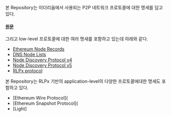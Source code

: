 본 Repository는 이더리움에서 사용되는 P2P 네트워크 프로토콜에 대한 명세를 담고있다.
#### [원문](https://github.com/ethereum/devp2p)

그리고 low-level 프로토콜에 대한 여러 명새를 포함하고 있는데 아래와 같다.
- [Ethereum Node Records](https://github.com/ethereum/devp2p/blob/master/enr.md)
- [DNS Node Lists](https://github.com/ethereum/devp2p/blob/master/dnsdisc.md)
- [Node Discovery Protocol v4](https://github.com/ethereum/devp2p/blob/master/discv4.md)
- [Node Discovery Protocol v5](https://github.com/ethereum/devp2p/blob/master/discv5/discv5.md)
- [RLPx protocol](https://github.com/ethereum/devp2p/blob/master/rlpx.md)

본 Repository는 RLPx 기반의 application-level의 다양한 프로토콜에대한 명세도 포함하고 있다.
- [Ethereum Wire Protocol](
- [Ethereum Snapshot Protocol](
- [Light]
